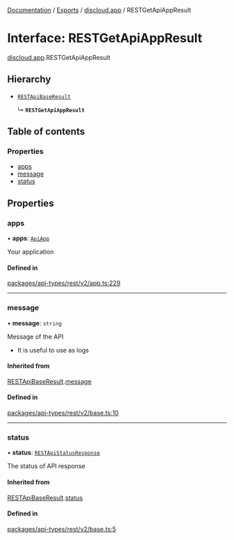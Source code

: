 [Documentation](../README.md) / [Exports](../modules.md) / [discloud.app](../modules/discloud_app.md) / RESTGetApiAppResult

# Interface: RESTGetApiAppResult

[discloud.app](../modules/discloud_app.md).RESTGetApiAppResult

## Hierarchy

- [`RESTApiBaseResult`](discloud_app.RESTApiBaseResult.md)

  ↳ **`RESTGetApiAppResult`**

## Table of contents

### Properties

- [apps](discloud_app.RESTGetApiAppResult.md#apps)
- [message](discloud_app.RESTGetApiAppResult.md#message)
- [status](discloud_app.RESTGetApiAppResult.md#status)

## Properties

### apps

• **apps**: [`ApiApp`](discloud_app.ApiApp.md)

Your application

#### Defined in

[packages/api-types/rest/v2/app.ts:229](https://github.com/discloud/discloud.app/blob/ee3bbd2/packages/api-types/rest/v2/app.ts#L229)

___

### message

• **message**: `string`

Message of the API
- It is useful to use as logs

#### Inherited from

[RESTApiBaseResult](discloud_app.RESTApiBaseResult.md).[message](discloud_app.RESTApiBaseResult.md#message)

#### Defined in

[packages/api-types/rest/v2/base.ts:10](https://github.com/discloud/discloud.app/blob/ee3bbd2/packages/api-types/rest/v2/base.ts#L10)

___

### status

• **status**: [`RESTApiStatusResponse`](../modules/discloud_app.md#restapistatusresponse)

The status of API response

#### Inherited from

[RESTApiBaseResult](discloud_app.RESTApiBaseResult.md).[status](discloud_app.RESTApiBaseResult.md#status)

#### Defined in

[packages/api-types/rest/v2/base.ts:5](https://github.com/discloud/discloud.app/blob/ee3bbd2/packages/api-types/rest/v2/base.ts#L5)
